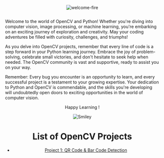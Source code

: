 <div align="center">

![welcome-fire](https://github.com/Tanwar-12/OpenCV-Projects/assets/110081008/4cad3978-426c-4cce-b3be-e26d4f9e58e8)

</div><div align="center">
  <img src="https://github.com/Tanwar-12/OpenCV-Projects/assets/110081008/064fff66-fac2-4da1-b8da-73b49e3c9fc5" alt="">
</div>


Welcome to the world of OpenCV and Python!  Whether you're diving into computer vision, image processing, or machine learning, you're embarking on an exciting journey of exploration and creativity. May your coding adventures be filled with curiosity, challenges, and triumphs!



As you delve into OpenCV projects, remember that every line of code is a step forward in your Python learning journey. Embrace the joy of problem-solving, celebrate small victories, and don't hesitate to seek help when needed. The OpenCV community is vast and supportive, ready to assist you on your way.



Remember: Every bug you encounter is an opportunity to learn, and every successful project is a testament to your growing expertise. Your dedication to Python and OpenCV is commendable, and the skills you're developing will undoubtedly open doors to exciting opportunities in the world of computer vision.
<div align="center">
<p> Happy Learning !</p>
<div>
<img src="https://github.com/fnky/fnky/raw/fnky/img/smile.gif" alt="Smiley" align="center">
</div>


# List of OpenCV Projects

- [Project 1:  QR Code & Bar Code Detection ](https://github.com/Tanwar-12/OpenCV-Projects/tree/main/QR%20Code%20%26%20Bar%20Code%20Detect)
